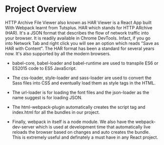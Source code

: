 # Project Overview

HTTP Archive File Viewer also known as HAR Viewer is a React App built With Webpack learnt from Tutsplus. HAR which stands for HTTP ARchive (HAR). It's a JSON format that describes the flow of network traffic into your browser. It is readily available in Chrome DevTools. Infact, if you go into Network Tab and right click you will see an option which reads "Save as HAR with Content". The HAR format has been a standard for several years now. It's also supported by all the modern browsers.


* babel-core, babel-loader and babel-runtime are used to transpile ES6 or ES2015 code to ES5 JavaScript.

* The css-loader, style-loader and sass-loader are used to convert the Sass files into CSS and eventually load them as style tags in the HTML.

* The url-loader is for loading the font files and the json-loader as the name suggest is for loading JSON.

* The html-webpack-plugin automatically creates the script tag and index.html for all the bundles in our project.

* Finally, webpack in itself is a node module. We also have the webpack-dev-server which is used at development time that automatically live reloads the browser based on changes and auto creates the bundle. This is extremely useful and definately a must have in any React project.
